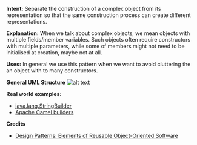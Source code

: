 **Intent:** Separate the construction of a complex object from its
representation so that the same construction process can create different
representations.

**Explanation:** When we talk about complex objects, we mean objects with multiple fields/member variables.
Such objects often require constructors with multiple parameters, while some of members might not need to be
initialised at creation, maybe not at all.

**Uses:** In general we use this pattern when we want to avoid cluttering the an object with to many 
constructors.

**General UML Structure**
![alt text](https://upload.wikimedia.org/wikipedia/commons/thumb/f/f3/Builder_UML_class_diagram.svg/500px-Builder_UML_class_diagram.svg.png "Builder")

**Real world examples:**

* [java.lang.StringBuilder](http://docs.oracle.com/javase/8/docs/api/java/lang/StringBuilder.html)
* [Apache Camel builders](https://github.com/apache/camel/tree/0e195428ee04531be27a0b659005e3aa8d159d23/camel-core/src/main/java/org/apache/camel/builder)

**Credits**

* [Design Patterns: Elements of Reusable Object-Oriented Software](http://www.amazon.com/Design-Patterns-Elements-Reusable-Object-Oriented/dp/0201633612)
